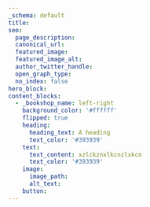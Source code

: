 ```yaml
---
_schema: default
title:
seo:
  page_description:
  canonical_url:
  featured_image:
  featured_image_alt:
  author_twitter_handle:
  open_graph_type:
  no_index: false
hero_block:
content_blocks:
  - _bookshop_name: left-right
    background_color: '#ffffff'
    flipped: true
    heading:
      heading_text: A heading
      text_color: '#393939'
    text:
      text_content: xzlckznxlkcnzlxkcn
      text_color: '#393939'
    image:
      image_path:
      alt_text:
    button:
---
```

